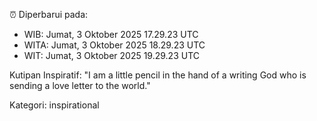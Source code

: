 ⏰ Diperbarui pada:
- WIB: Jumat, 3 Oktober 2025 17.29.23 UTC
- WITA: Jumat, 3 Oktober 2025 18.29.23 UTC
- WIT: Jumat, 3 Oktober 2025 19.29.23 UTC

Kutipan Inspiratif:
"I am a little pencil in the hand of a writing God who is sending a love letter to the world."


Kategori: inspirational

